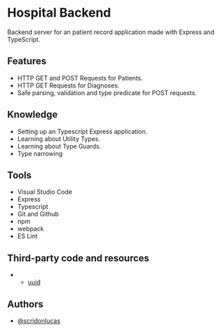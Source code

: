 # Hospital Backend

Backend server for an patient record application made with Express and TypeScript.

## Features

- HTTP GET and POST Requests for Patients.
- HTTP GET Requests for Diagnoses.
- Safe parsing, validation and type predicate for POST requests.

## Knowledge

- Setting up an Typescript Express application.
- Learning about Utility Types.
- Learning about Type Guards.
- Type narrowing

## Tools

- Visual Studio Code
- Express
- Typescript
- Git and Github
- npm
- webpack
- ES Lint

## Third-party code and resources

- - [uuid](https://github.com/uuidjs/uuid)

## Authors

- [@scridonlucas](https://www.github.com/scridonlucas)
